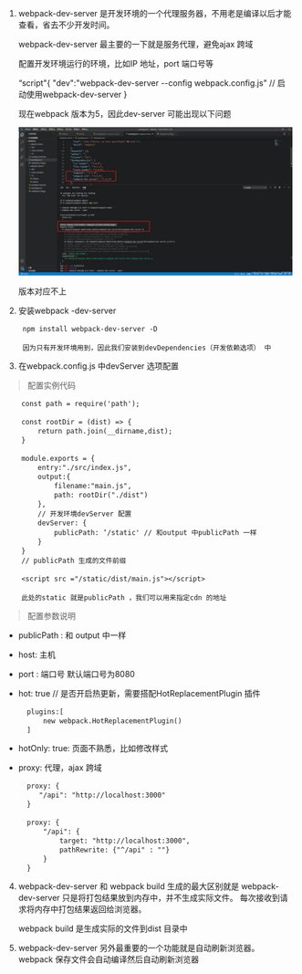 1. webpack-dev-server 是开发环境的一个代理服务器，不用老是编译以后才能查看，省去不少开发时间。

   webpack-dev-server 最主要的一下就是服务代理，避免ajax 跨域

   配置开发环境运行的环境，比如IP 地址，port 端口号等

   “script"{
       "dev":"webpack-dev-server --config webpack.config.js"
       // 启动使用webpack-dev-server
   }

   现在webpack 版本为5，因此dev-server 可能出现以下问题

   ![avatar](../assets/webpack-dev-server.jpg)

   版本对应不上

2. 安装webpack -dev-server 

        npm install webpack-dev-server -D

        因为只有开发环境用到，因此我们安装到devDependencies（开发依赖选项） 中

3. 在webpack.config.js 中devServer 选项配置

> 配置实例代码

        const path = require('path');

        const rootDir = (dist) => {
            return path.join(__dirname,dist);
        } 

        module.exports = {
            entry:"./src/index.js",
            output:{
                filename:"main.js",
                path: rootDir("./dist")
            },
            // 开发环境devServer 配置
            devServer: {
                publicPath: ‘/static' // 和output 中publicPath 一样
            }
        }
        // publicPath 生成的文件前缀

        <script src ="/static/dist/main.js"></script>

        此处的static 就是publicPath ，我们可以用来指定cdn 的地址

> 配置参数说明

+ publicPath : 和 output 中一样

+ host:  主机

+ port : 端口号  默认端口号为8080

+ hot: true //  是否开启热更新，需要搭配HotReplacementPlugin 插件

        plugins:[
            new webpack.HotReplacementPlugin()
        ]

+ hotOnly: true: 页面不熟悉，比如修改样式

+ proxy: 代理，ajax 跨域

        proxy: {
           "/api": "http://localhost:3000"
        }

        proxy: {
            "/api": {
                target: "http://localhost:3000",
                pathRewrite: {"^/api" : ""}
            }
        }

4. webpack-dev-server 和 webpack build 生成的最大区别就是 webpack-dev-server 只是将打包结果放到内存中，并不生成实际文件。 每次接收到请求将内存中打包结果返回给浏览器。

   webpack  build 是生成实际的文件到dist 目录中

5. webpack-dev-server 另外最重要的一个功能就是自动刷新浏览器。 webpack 保存文件会自动编译然后自动刷新浏览器